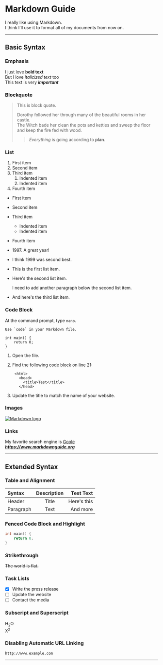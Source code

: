 
# Markdown Guide

I really like using Markdown.  
I think I'll use it to format all of my documents from now on.

---

## Basic Syntax

### Emphasis

I just love **bold text**  
But I love *italicized text* too  
This text is very ***important***

### Blockquote

>This is block quote.
>
>Dorothy followed her through many of the beautiful rooms in her castle.  
>The Witch bade her clean the pots and kettles and sweep the floor and keep the fire fed with wood.
>>*Everything* is going according to **plan**.

### List

1. First item
2. Second item
3. Third item
    1. Indented item
    2. Indented item
4. Fourth item

- First item
- Second item
- Third item
    - Indented item
    - Indented item
- Fourth item

- 1997\. A great year!
- I think 1999 was second best.

* This is the first list item.
* Here's the second list item.

    I need to add another paragraph below the second list item.

* And here's the third list item.

### Code Block

At the command prompt, type `nano`.

``Use `code` in your Markdown file.``

    int main() {
        return 0;
    }

1. Open the file.
2. Find the following code block on line 21:

        <html>
          <head>
            <title>Test</title>
          </head>

3. Update the title to match the name of your website.

### Images

[![Markdown logo](https://live.staticflickr.com/65535/51911691444_48acb51ca9_b.jpg "Markdown is simple!")](https://flic.kr/p/2n6fZhQ)

### Links

My favorite search engine is [Goole](https://www.google.com/ "The best search engine")  
***<https://www.markdownguide.org>***

---

## Extended Syntax

### Table and Alignment

| Syntax | Description | Test Text |
| :--- | :----: | ---: |
| Header | Title | Here's this |
| Paragraph | Text | And more |

### Fenced Code Block and Highlight

```c
int main() {
    return 0;
}
```

### Strikethrough

~~The world is flat.~~

### Task Lists

- [x] Write the press release
- [ ] Update the website
- [ ] Contact the media

### Subscript and Superscript

H<sub>2</sub>O  
X<sup>2</sup>

### Disabling Automatic URL Linking

`http://www.example.com`

---

## 
